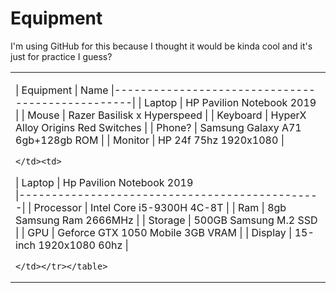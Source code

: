 #  Equipment
I'm using GitHub for this because I thought it would be kinda cool and it's just for practice I guess?
<table>
<tr><td>
    
| Equipment | Name
|-------------------------------------------------|
| Laptop     | HP Pavilion Notebook 2019          |
| Mouse      | Razer Basilisk x Hyperspeed        |
| Keyboard   | HyperX Alloy Origins Red Switches  |
| Phone?     | Samsung Galaxy A71 6gb+128gb ROM   |
| Monitor    | HP 24f 75hz 1920x1080              |

    </td><td>
    
| Laptop |  Hp Pavilion Notebook 2019     
|-----------------------------------------------|
| Processor | Intel Core i5-9300H 4C-8T         |
| Ram       | 8gb Samsung Ram 2666MHz           |
| Storage   | 500GB Samsung M.2 SSD             |
| GPU       | Geforce GTX 1050 Mobile 3GB VRAM  |
| Display   | 15-inch 1920x1080 60hz            |

    </td></tr></table>
